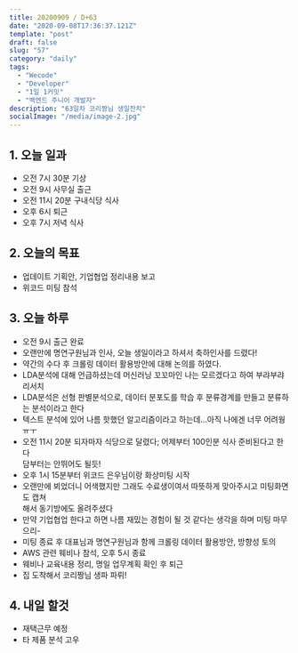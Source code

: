 ```yaml
---
title: 20200909 / D+63
date: "2020-09-08T17:36:37.121Z"
template: "post"
draft: false
slug: "57"
category: "daily"
tags:
  - "Wecode"
  - "Developer"
  - "1일 1커밋"
  - "백엔드 주니어 개발자"
description: "63일차 코리짱님 생일잔치"
socialImage: "/media/image-2.jpg"
---
```


## 1. 오늘 일과

- 오전 7시 30분 기상
- 오전 9시 사무실 출근
- 오전 11시 20분 구내식당 식사
- 오후 6시 퇴근
- 오후 7시 저녁 식사

## 2. 오늘의 목표

- 업데이트 기획안, 기업협업 정리내용 보고
- 위코드 미팅 참석

## 3. 오늘 하루

- 오전 9시 출근 완료
- 오랜만에 명연구원님과 인사, 오늘 생일이라고 하셔서 축하인사를 드렸다!
- 약간의 수다 후 크롤링 데이터 활용방안에 대해 논의를 하였다. 
- LDA분석에 대해 언급하셨는데 머신러닝 꼬꼬마인 나는 모르겠다고 하여 부랴부랴 리서치
- LDA분석은 선형 판별분석으로, 데이터 분포도를 학습 후 분류경계를 만들고 분류하는 분석이라고 한다
- 텍스트 분석에 있어 나름 핫했던 알고리즘이라고 하는데...아직 나에겐 너무 어려웡 ㅠㅜ 
- 오전 11시 20분 되자마자 식당으로 달렸다; 어제부터 100인분 식사 준비된다고 한다 </br>담부터는 안뛰어도 될듯!
- 오후 1시 15분부터 위코드 은우님이랑 화상미팅 시작
- 오랜만에 뵈었더니 어색했지만 그래도 수료생이여서 따뜻하게 맞아주시고 미팅화면도 캡쳐</br>해서 동기방에도 올려주셨다
- 만약 기업협업 한다고 하면 나름 재밌는 경험이 될 것 같다는 생각을 하며 미팅 마무으리-
- 미팅 종료 후 대표님과 명연구원님과 함께 크롤링 데이터 활용방안, 방향성 토의
- AWS 관련 웨비나 참석, 오후 5시 종료
- 웨비나 교육내용 정리, 명일 업무계획 확인 후 퇴근
- 집 도착해서 코리짱님 생파 파뤼!

## 4. 내일 할것

- 재택근무 예정
- 타 제품 분석 고우